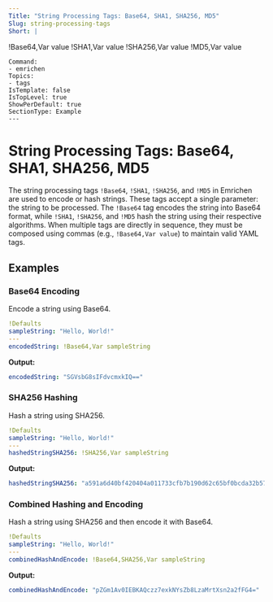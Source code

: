 ```yaml
---
Title: "String Processing Tags: Base64, SHA1, SHA256, MD5"
Slug: string-processing-tags
Short: |
  ```
  !Base64,Var value
  !SHA1,Var value
  !SHA256,Var value
  !MD5,Var value
  ```
Command:
  - emrichen
Topics:
  - tags
IsTemplate: false
IsTopLevel: true
ShowPerDefault: true
SectionType: Example
---
```

# String Processing Tags: Base64, SHA1, SHA256, MD5

The string processing tags `!Base64`, `!SHA1`, `!SHA256`, and `!MD5` in Emrichen are used to encode or hash strings.
These tags accept a single parameter: the string to be processed. The `!Base64` tag encodes the string into Base64
format, while `!SHA1`, `!SHA256`, and `!MD5` hash the string using their respective algorithms. When multiple tags are
directly in sequence, they must be composed using commas (e.g., `!Base64,Var value`) to maintain valid YAML tags.

## Examples

### Base64 Encoding

Encode a string using Base64.

```yaml
!Defaults
sampleString: "Hello, World!"
---
encodedString: !Base64,Var sampleString
```

**Output:**

```yaml
encodedString: "SGVsbG8sIFdvcmxkIQ=="
```

### SHA256 Hashing

Hash a string using SHA256.

```yaml
!Defaults
sampleString: "Hello, World!"
---
hashedStringSHA256: !SHA256,Var sampleString
```

**Output:**

```yaml
hashedStringSHA256: "a591a6d40bf420404a011733cfb7b190d62c65bf0bcda32b57b277d9ad9f146e"
```

### Combined Hashing and Encoding

Hash a string using SHA256 and then encode it with Base64.

```yaml
!Defaults
sampleString: "Hello, World!"
---
combinedHashAndEncode: !Base64,SHA256,Var sampleString
```

**Output:**

```yaml
combinedHashAndEncode: "pZGm1Av0IEBKAQczz7exkNYsZb8LzaMrtXsn2a2fFG4="
```